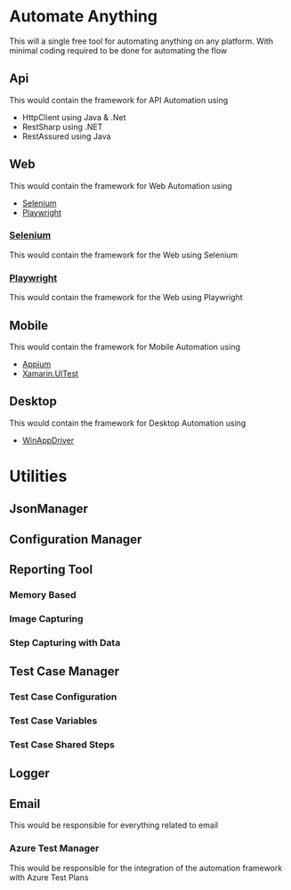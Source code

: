 # Automate Anything
This will a single free tool for automating anything on any platform.
With minimal coding required to be done for automating the flow

## Api
This would contain the framework for API Automation using
- HttpClient using Java & .Net
- RestSharp using .NET
- RestAssured using Java

## Web
This would contain the framework for Web Automation using
- [Selenium](https://www.selenium.dev)
- [Playwright](https://playwright.dev/dotnet)

### [Selenium](https://www.selenium.dev)
This would contain the framework for the Web using Selenium

### [Playwright](https://playwright.dev/dotnet)
This would contain the framework for the Web using Playwright

## Mobile
This would contain the framework for Mobile Automation using 
- [Appium](https://appium.io/docs/en/latest/)
- [Xamarin.UITest](https://learn.microsoft.com/en-us/appcenter/test-cloud/frameworks/uitest/)

## Desktop
This would contain the framework for Desktop Automation using 
- [WinAppDriver](https://techcommunity.microsoft.com/t5/testingspot-blog/winappdriver-and-desktop-ui-test-automation/ba-p/1124543)

# Utilities
## JsonManager
## Configuration Manager

## Reporting Tool
### Memory Based
### Image Capturing
### Step Capturing with Data

## Test Case Manager
### Test Case Configuration
### Test Case Variables
### Test Case Shared Steps

## Logger

## Email
This would be responsible for everything related to email 

### Azure Test Manager
This would be responsible for the integration of the automation framework with Azure Test Plans
